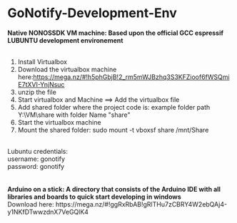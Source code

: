 # GoNotify-Development-Env

<b>Native NONOSSDK VM machine: Based upon the official GCC espressif LUBUNTU development environement</b><br>
<br>
1) Install Virtualbox<br>
2) Download the virtualbox machine here:https://mega.nz/#!h5phGbjB!2_rm5mWJBzhq3S3KFZioof6fWSQmiE7tXVI-YnjNsuc<br>
3) unzip the file<br>
4) Start virtualbox and Machine ==> Add the virtualbox file<br>
5) Add shared folder where the project code is: example folder path Y:\VM\share with folder Name "share"<br>
6) Start the virtualbox machine<br>
7) Mount the shared folder: sudo mount -t vboxsf share /mnt/Share<br>
<br>
Lubuntu credentials:<br>
username: gonotify<br>
password: gonotify<br>
<br>
<br>
<b>Arduino on a stick: A directory that consists of the Arduino IDE with all libraries and boards to quick start developing in windows</b><br>
Download here: https://mega.nz/#!ggRxRbAB!gRlTHu7zCBRY4W2ebQAj4-y1NKfDTwwzdnX7VeGQlK4 <br>

